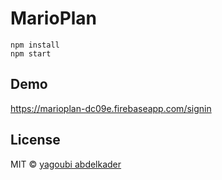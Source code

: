 # MarioPlan
```
npm install
npm start
```


## Demo
https://marioplan-dc09e.firebaseapp.com/signin

 
 
## License

MIT © [yagoubi abdelkader](https://github.com/yagoubigithub)
